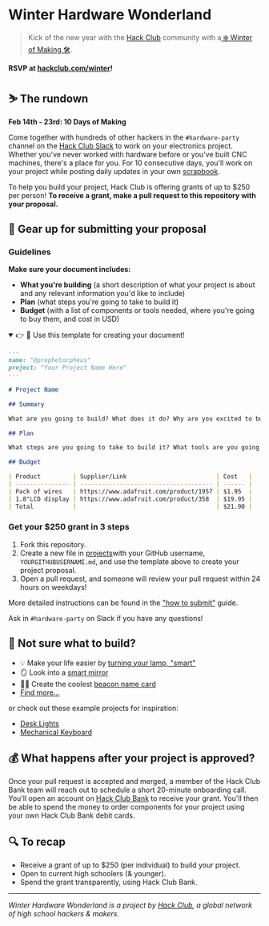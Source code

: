 # Winter Hardware Wonderland

> Kick of the new year with the [Hack Club](https://hackclub.com) community with a[ ❄️ Winter of Making 🛠](https://hackclub.com/winter).

**RSVP at [hackclub.com/winter](https://hackclub.com/winter)!**

## ⛷ The rundown

**Feb 14th - 23rd: 10 Days of Making**

Come together with hundreds of other hackers in the `#hardware-party` channel on the [Hack Club Slack](https://hackclub.com/slack) to work on your electronics project. Whether you've never worked with hardware before or you've built CNC machines, there's a place for you. For 10 consecutive days, you'll work on your project while posting daily updates in your own [scrapbook](https://scrapbook.hackclub.com).

To help you build your project, Hack Club is offering grants of up to $250 per person! **To receive a grant, make a pull request to this repository with your proposal.**

## 🧤 Gear up for submitting your proposal

### Guidelines

**Make sure your document includes:**

- **What you're building** (a short description of what your project is about and any relevant information you'd like to include)
- **Plan** (what steps you're going to take to build it)
- **Budget** (with a list of components or tools needed, where you're going to buy them, and cost in USD)

<details open>
<summary> 👉 📝 Use this template for creating your document!</summary>

```markdown
---
name: "@prophetorpheus"
project: "Your Project Name Here"
---

# Project Name

## Summary

What are you going to build? What does it do? Why are you excited to build it?

## Plan

What steps are you going to take to build it? What tools are you going to use? What will you do first, second, third, etc.?

## Budget

| Product         | Supplier/Link                         | Cost   |
| --------------- | ------------------------------------- | ------ |
| Pack of wires   | https://www.adafruit.com/product/1957 | $1.95  |
| 1.8"LCD display | https://www.adafruit.com/product/358  | $19.95 |
| Total           |                                       | $21.90 |
```

</details>

### Get your $250 grant in 3 steps

1. Fork this repository.
2. Create a new file in [projects](../projects)with your GitHub username, `YOURGITHUBUSERNAME.md`, and use the template above to create your project proposal.
3. Open a pull request, and someone will review your pull request within 24 hours on weekdays!

More detailed instructions can be found in the ["how to submit"](/docs/how_to_submit.md) guide.

Ask in `#hardware-party` on Slack if you have any questions!

## 🤔 Not sure what to build?

- 💡 Make your life easier by [turning your lamp, "smart"](https://learn.adafruit.com/wireless-power-switch-with-arduino-and-the-cc3000-wifi-chip)
- 🪞 Look into a [smart mirror](https://learn.adafruit.com/android-smart-home-mirror)
- 👋🏼 Create the coolest [beacon name card](https://learn.adafruit.com/circuitpython-ble-advertising-beacons)
- [Find more...](https://www.makeuseof.com/diy-electronics-project-ideas-for-engineering-students/)

or check out these example projects for inspiration:

- [Desk Lights](/docs/examples/led-lights.md)
- [Mechanical Keyboard](/docs/examples/mechanical-keyboard.md)

## 💰 What happens after your project is approved?

Once your pull request is accepted and merged, a member of the Hack Club Bank team will reach out to schedule a short 20-minute onboarding call. You'll open an account on [Hack Club Bank](https://hackclub.com/bank) to receive your grant. You'll then be able to spend the money to order components for your project using your own Hack Club Bank debit cards.

## 🔍 To recap

- Receive a grant of up to $250 (per individual) to build your project.
- Open to current high schoolers (& younger).
- Spend the grant transparently, using Hack Club Bank.

---

_Winter Hardware Wonderland is a project by [Hack Club](https://hackclub.com), a global network of high school hackers & makers._